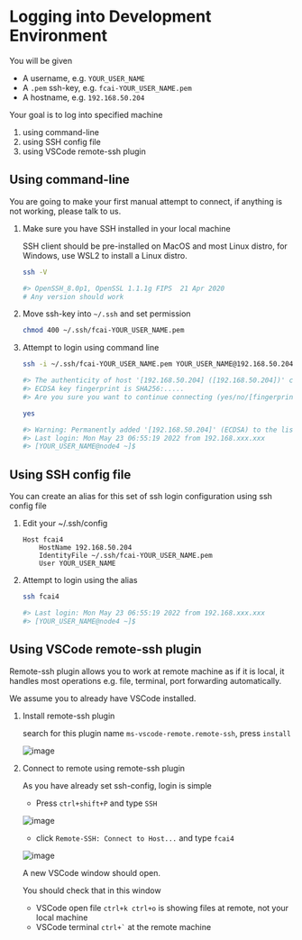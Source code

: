 # Logging into Development Environment

You will be given

- A username, e.g. `YOUR_USER_NAME`
- A `.pem` ssh-key, e.g. `fcai-YOUR_USER_NAME.pem`
- A hostname, e.g. `192.168.50.204`

Your goal is to log into specified machine
1. using command-line
2. using SSH config file
3. using VSCode remote-ssh plugin

## Using command-line

You are going to make your first manual attempt to connect, if anything is not working, please talk to us.

1. Make sure you have SSH installed in your local machine

    SSH client should be pre-installed on MacOS and most Linux distro, for Windows, use WSL2 to install a Linux distro.

    ```bash
    ssh -V

    #> OpenSSH_8.0p1, OpenSSL 1.1.1g FIPS  21 Apr 2020
    # Any version should work
    ```

2. Move ssh-key into `~/.ssh` and set permission

    ```bash
    chmod 400 ~/.ssh/fcai-YOUR_USER_NAME.pem
    ```

3. Attempt to login using command line
   
    ```bash
    ssh -i ~/.ssh/fcai-YOUR_USER_NAME.pem YOUR_USER_NAME@192.168.50.204

    #> The authenticity of host '[192.168.50.204] ([192.168.50.204])' can't be established.
    #> ECDSA key fingerprint is SHA256:.....
    #> Are you sure you want to continue connecting (yes/no/[fingerprint])? 

    yes

    #> Warning: Permanently added '[192.168.50.204]' (ECDSA) to the list of known hosts.
    #> Last login: Mon May 23 06:55:19 2022 from 192.168.xxx.xxx
    #> [YOUR_USER_NAME@node4 ~]$ 
    ```

## Using SSH config file

You can create an alias for this set of ssh login configuration using ssh config file

1. Edit your ~/.ssh/config

    ```
    Host fcai4
        HostName 192.168.50.204
        IdentityFile ~/.ssh/fcai-YOUR_USER_NAME.pem
        User YOUR_USER_NAME
    ```

2. Attempt to login using the alias

    ```bash
    ssh fcai4

    #> Last login: Mon May 23 06:55:19 2022 from 192.168.xxx.xxx
    #> [YOUR_USER_NAME@node4 ~]$ 
    ```

## Using VSCode remote-ssh plugin

Remote-ssh plugin allows you to work at remote machine as if it is local, it handles most operations e.g. file, terminal, port forwarding automatically.

We assume you to already have VSCode installed.

1. Install remote-ssh plugin

    search for this plugin name `ms-vscode-remote.remote-ssh`, press `install`

    ![image](https://user-images.githubusercontent.com/20808792/169720542-91b4c11a-7110-4c81-b89a-23ac6ae5ce74.png)

2. Connect to remote using remote-ssh plugin

    As you have already set ssh-config, login is simple

    - Press `ctrl+shift+P` and type `SSH`

    ![image](https://user-images.githubusercontent.com/20808792/169720752-ab955e77-3e36-4ae6-aded-4db099e8dcc4.png)

    - click `Remote-SSH: Connect to Host...` and type `fcai4`

    ![image](https://user-images.githubusercontent.com/20808792/169720789-da5d88fb-208d-47fc-94b8-fff946a01432.png)

    A new VSCode window should open.
    
    You should check that in this window
    - VSCode open file `ctrl+k ctrl+o` is showing files at remote, not your local machine
    - VSCode terminal `` ctrl+` `` at the remote machine
